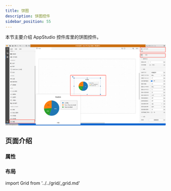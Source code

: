 ```yaml
---
title: 饼图
description: 饼图控件
sidebar_position: 55
---
```


本节主要介绍 AppStudio 控件库里的饼图控件。

![饼图控件](image.png "饼图控件")

## 页面介绍

### 属性

### 布局

import Grid from '../../grid/_grid.md'

<Grid />